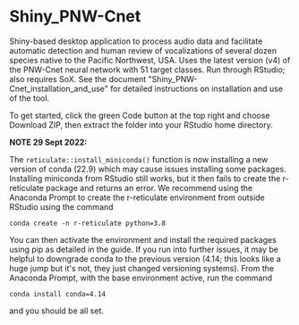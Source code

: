 # Shiny_PNW-Cnet
Shiny-based desktop application to process audio data and facilitate automatic detection and human review of vocalizations of several dozen species native to the Pacific Northwest, USA. Uses the latest version (v4) of the PNW-Cnet neural network with 51 target classes. Run through RStudio; also requires SoX.
See the document "Shiny_PNW-Cnet_installation_and_use" for detailed instructions on installation and use of the tool.

To get started, click the green Code button at the top right and choose Download ZIP, then extract the folder into your RStudio home directory.

<b>NOTE 29 Sept 2022:</b>

The <code>reticulate::install_miniconda()</code> function is now installing a new version of conda (22.9) which may cause issues installing some packages. Installing miniconda from RStudio still works, but it then fails to create the r-reticulate package and returns an error. We recommend using the Anaconda Prompt to create the r-reticulate environment from outside RStudio using the command

<code>conda create -n r-reticulate python=3.8</code>

You can then activate the environment and install the required packages using pip as detailed in the guide.
If you run into further issues, it may be helpful to downgrade conda to the previous version (4.14; this looks like a huge jump but it's not, they just changed versioning systems). From the Anaconda Prompt, with the base environment active, run the command

<code>conda install conda=4.14</code>

and you should be all set.

